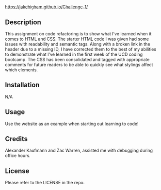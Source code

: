 # <Challenge-1>

 https://jakehigham.github.io/Challenge-1/

## Description

This assignment on code refactoring is to show what I've learned when it comes to HTML and CSS. 
The starter HTML code I was given had some issues with readability and semantic tags.
Along with a broken link in the header due to a missing ID, I have corrected them to the best of my abilities to demonstrate what I've learned in the first week of the UCD coding bootcamp. 
The CSS has been consolidated and tagged with appropriate comments for future readers to be able to quickly see what stylings affect which elements.


## Installation

N/A

## Usage

Use the website as an example when starting out learning to code! 

## Credits

Alexander Kaufmann and Zac Warren, assisted me with debugging during office hours.

## License

Please refer to the LICENSE in the repo.


